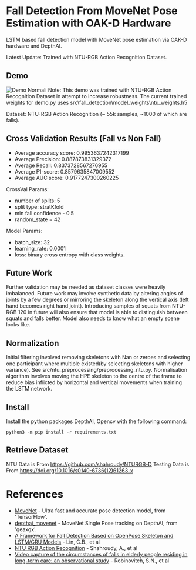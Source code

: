 # Fall Detection From MoveNet Pose Estimation with OAK-D Hardware
LSTM based fall detection model with MoveNet pose estimation via OAK-D hardware and DepthAI.

Latest Update: Trained with NTU-RGB Action Recognition Dataset.

## Demo
![Demo](doc/img/lstmfall_sample_2763_08252019.gif)
Normali
Note: This demo was trained with NTU-RGB Action Recognition Dataset in attempt to increase robustness. The current trained weights for demo.py uses src\fall_detection\model_weights\ntu_weights.h5

Dataset: NTU-RGB Action Recognition (~ 55k samples, ~1000 of which are falls).

## Cross Validation Results (Fall vs Non Fall)
* Average accuracy score: 0.9953637242317199
* Average Precision: 0.887873831329372
* Average Recall: 0.8373728567276955
* Average F1-score: 0.8579635847009552
* Average AUC score: 0.9177247300260225

CrossVal Params:
* number of splits: 5
* split type: stratKfold
* min fall confidence - 0.5
* random_state = 42

Model Params:
* batch_size: 32
* learning_rate: 0.0001
* loss: binary cross entropy with class weights.

## Future Work
Further validation may be needed as dataset classes were heavily imbalanced. Future work may involve synthetic data by altering angles of joints by a few degrees or mirroring the skeleton along the vertical axis (left hand becomes right hand joint). Introducing samples of squats from NTU-RGB 120 in future will also ensure that model is able to distinguish between squats and falls better. Model also needs to know what an empty scene looks like.

## Normalization
Initial filtering involved removing skeletons with Nan or zeroes and selecting one participant where multiple existed(by selecting skeletons with higher variance). See src/ntu_preprocessing/preprocessing_ntu.py.
Normalisation algorithm involves moving the HPE skeleton to the centre of the frame to reduce bias inflicted by horizontal and vertical movements when training the LSTM network.

## Install
Install the python packages DepthAI, Opencv with the following command:
```
python3 -m pip install -r requirements.txt
```

## Retrieve Dataset
NTU Data is From https://github.com/shahroudy/NTURGB-D
Testing Data is From https://doi.org/10.1016/s0140-6736(12)61263-x

# References
* [MoveNet](https://www.tensorflow.org/hub/tutorials/movenet) - Ultra fast and accurate pose detection model, from 'TensorFlow'.
* [depthai_movenet](https://github.com/geaxgx/depthai_movenet) - MoveNet Single Pose tracking on DepthAI, from 'geaxgx'.
* [A Framework for Fall Detection Based on OpenPose Skeleton and LSTM/GRU Models](https://doi.org/10.3390/app11010329) - Lin, C.B., et al
* [NTU RGB Action Recognition](https://github.com/shahroudy/NTURGB-D) -  Shahroudy, A., et al
* [Video capture of the circumstances of falls in elderly people residing in long-term care: an observational study](https://doi.org/10.1016/s0140-6736(12)61263-x) - Robinovitch, S.N., et al
